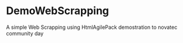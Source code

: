 # DemoWebScrapping
A simple Web Scrapping using HtmlAgilePack demostration to novatec community day
